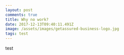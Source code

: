 ```yaml
---
layout: post
comments: true
title: Why no work?
date: 2017-12-13T09:40:11.491Z
image: /assets/images/getassured-business-logo.jpg
tags: test
---
```

test
